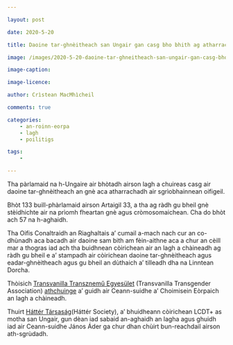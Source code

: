 ```yaml
---

layout: post

date: 2020-5-20

title: Daoine tar-ghnèitheach san Ungair gan casg bho bhith ag atharrachadh an gnè laghail aca

image: /images/2020-5-20-daoine-tar-ghneitheach-san-ungair-gan-casg-bho-bhith-ag-atharrachadh-an-gne-laghail-aca.PNG

image-caption:

image-licence:

author: Crìstean MacMhìcheil

comments: true

categories:
    - an-roinn-eorpa
    - lagh
    - poilitigs

tags:
    - 

---
```


Tha pàrlamaid na h-Ungaire air bhòtadh airson lagh a chuireas casg air daoine tar-ghnèitheach an gnè aca atharrachadh air sgrìobhainnean oifigeil.

<!--more-->

Bhòt 133 buill-phàrlamaid airson Artaigil 33, a tha ag ràdh gu bheil gnè stèidhichte air na prìomh fheartan gnè agus cròmosomaichean. Cha do bhòt ach 57 na h-aghaidh.

Tha Oifis Conaltraidh an Riaghaltais a’ cumail a-mach nach cur an co-dhùnadh aca bacadh air daoine sam bith am fèin-aithne aca a chur an cèill mar a thogras iad ach tha buidhnean còirichean air an lagh a chàineadh ag ràdh gu bheil e a’ stampadh air còirichean daoine tar-ghnèitheach agus eadar-ghnèitheach agus gu bheil an dùthaich a’ tilleadh dha na Linntean Dorcha.

Thòisich [Transvanilla Transznemű Egyesület](https://transvanilla.hu) (Transvanilla Transgender Association) [athchuinge](https://action.allout.org/en/m/e9cae516/?akid=42548.5145191.hbEW13&rd=1&t=8&utm_campaign=e9cae516&utm_medium=email&utm_source=actionsuite#panel-action-form) a’ guidh air Ceann-suidhe a’ Choimisein Eòrpaich an lagh a chàineadh.

Thuirt [Háttér Társaság](http://en.hatter.hu)(Háttér Society), a’ bhuidheann còirichean LCDT+ as motha san Ungair, gun dèan iad sabaid an-aghaidh an lagha agus ghuidh iad air Ceann-suidhe János Áder ga chur dhan chùirt bun-reachdail airson ath-sgrùdadh.